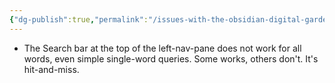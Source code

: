 ```yaml
---
{"dg-publish":true,"permalink":"/issues-with-the-obsidian-digital-garden-plugin/","noteIcon":"2","created":"","updated":""}
---
```


- The Search bar at the top of the left-nav-pane does not work for all words, even simple single-word queries. Some works, others don't. It's hit-and-miss.